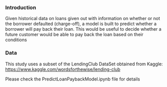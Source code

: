 ### Introduction
Given historical data on loans given out with information on whether or not the borrower defaulted (charge-off), a model is built to predict whether a borrower will pay back their loan. This would be useful to decide whether a future customer would be able to pay back the loan based on their conditions

### Data
This study uses a subset of the LendingClub DataSet obtained from Kaggle: https://www.kaggle.com/wordsforthewise/lending-club

Please check the PredictLoanPaybackModel.ipynb file for details
